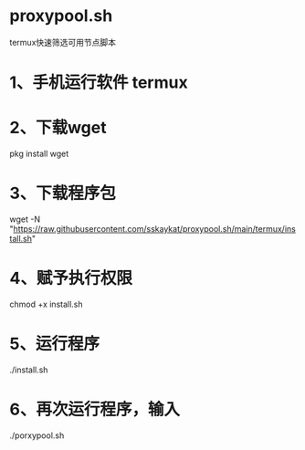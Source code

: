 # proxypool.sh

termux快速筛选可用节点脚本
# 1、手机运行软件 termux
# 2、下载wget
pkg install wget
# 3、下载程序包
wget -N "https://raw.githubusercontent.com/sskaykat/proxypool.sh/main/termux/install.sh"
# 4、赋予执行权限
chmod +x install.sh
# 5、运行程序
./install.sh
# 6、再次运行程序，输入
./porxypool.sh
